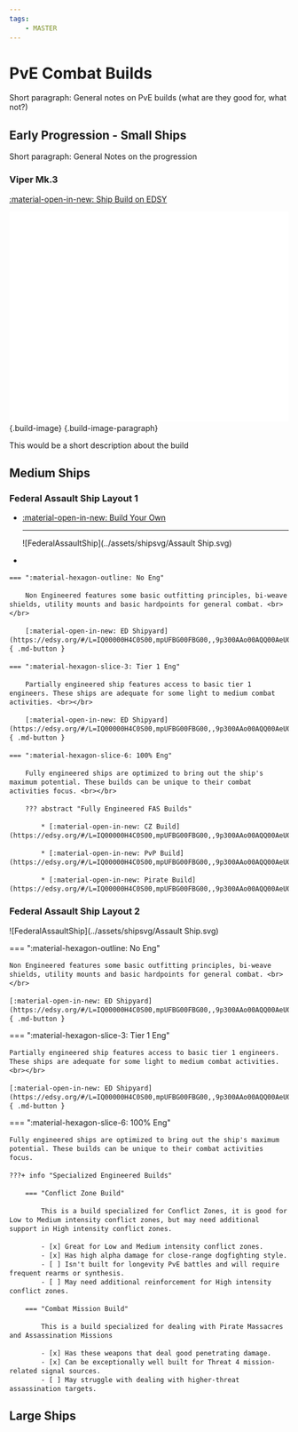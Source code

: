 ```yaml
---
tags: 
    - MASTER
---
```


# PvE Combat Builds

Short paragraph: General notes on PvE builds (what are they good for, what not?)

## Early Progression - Small Ships

Short paragraph: General Notes on the progression

<div class="build-card" markdown>
<div class="build-header" markdown>

### Viper Mk.3

<a class="build-link" href="https://edsy.org/#/L=IM00000H4C0SC0,Hf500Hf500FBG00FBG00,CEg00CzY00,9on00A5U00AL600Aal00Aoo00B3_00BJc00BX_00,13q00,7Py0013q0020m001-C0010i0010i00,PvE_0Combat_0_D_0Basic" target="_blank" markdown>:material-open-in-new: Ship Build on EDSY</a>

</div>

![viper3](../assets/shipsvg/Viper3.svg){.build-image}
{.build-image-paragraph}

This would be a short description about the build

</div>

## Medium Ships

<div class="build-card" markdown>

### Federal Assault Ship Layout 1

<div class="grid cards" markdown>

-   [:material-open-in-new: Build Your Own](https://edsy.org/#/L=IQ00000H4C0S00,mpUFBG00FBG00,,9p300AAo00AQQ00AeU00Au600B9I00BLo00Bb600,,7TM000720005U0005U00mpU0nG00)

    ---

    ![FederalAssaultShip](../assets/shipsvg/Assault Ship.svg)

-   

    === ":material-hexagon-outline: No Eng"

        Non Engineered features some basic outfitting principles, bi-weave shields, utility mounts and basic hardpoints for general combat. <br></br>

        [:material-open-in-new: ED Shipyard](https://edsy.org/#/L=IQ00000H4C0S00,mpUFBG00FBG00,,9p300AAo00AQQ00AeU00Au600B9I00BLo00Bb600,,7TM000720005U0005U00mpU0nG00){ .md-button }

    === ":material-hexagon-slice-3: Tier 1 Eng"

        Partially engineered ship features access to basic tier 1 engineers. These ships are adequate for some light to medium combat activities. <br></br>

        [:material-open-in-new: ED Shipyard](https://edsy.org/#/L=IQ00000H4C0S00,mpUFBG00FBG00,,9p300AAo00AQQ00AeU00Au600B9I00BLo00Bb600,,7TM000720005U0005U00mpU0nG00){ .md-button }

    === ":material-hexagon-slice-6: 100% Eng"

        Fully engineered ships are optimized to bring out the ship's maximum potential. These builds can be unique to their combat activities focus. <br></br>

        ??? abstract "Fully Engineered FAS Builds"

            * [:material-open-in-new: CZ Build](https://edsy.org/#/L=IQ00000H4C0S00,mpUFBG00FBG00,,9p300AAo00AQQ00AeU00Au600B9I00BLo00Bb600,,7TM000720005U0005U00mpU0nG00)

            * [:material-open-in-new: PvP Build](https://edsy.org/#/L=IQ00000H4C0S00,mpUFBG00FBG00,,9p300AAo00AQQ00AeU00Au600B9I00BLo00Bb600,,7TM000720005U0005U00mpU0nG00)

            * [:material-open-in-new: Pirate Build](https://edsy.org/#/L=IQ00000H4C0S00,mpUFBG00FBG00,,9p300AAo00AQQ00AeU00Au600B9I00BLo00Bb600,,7TM000720005U0005U00mpU0nG00)

</div>

</div>

<div class="build-card" markdown>

### Federal Assault Ship Layout 2

![FederalAssaultShip](../assets/shipsvg/Assault Ship.svg)

=== ":material-hexagon-outline: No Eng"

    Non Engineered features some basic outfitting principles, bi-weave shields, utility mounts and basic hardpoints for general combat. <br></br>

    [:material-open-in-new: ED Shipyard](https://edsy.org/#/L=IQ00000H4C0S00,mpUFBG00FBG00,,9p300AAo00AQQ00AeU00Au600B9I00BLo00Bb600,,7TM000720005U0005U00mpU0nG00){ .md-button }

=== ":material-hexagon-slice-3: Tier 1 Eng"

    Partially engineered ship features access to basic tier 1 engineers. These ships are adequate for some light to medium combat activities. <br></br>

    [:material-open-in-new: ED Shipyard](https://edsy.org/#/L=IQ00000H4C0S00,mpUFBG00FBG00,,9p300AAo00AQQ00AeU00Au600B9I00BLo00Bb600,,7TM000720005U0005U00mpU0nG00){ .md-button }

=== ":material-hexagon-slice-6: 100% Eng"

    Fully engineered ships are optimized to bring out the ship's maximum potential. These builds can be unique to their combat activities focus. 

    ???+ info "Specialized Engineered Builds"

        === "Conflict Zone Build"

            This is a build specialized for Conflict Zones, it is good for Low to Medium intensity conflict zones, but may need additional support in High intensity conflict zones. 

            - [x] Great for Low and Medium intensity conflict zones.
            - [x] Has high alpha damage for close-range dogfighting style.
            - [ ] Isn't built for longevity PvE battles and will require frequent rearms or synthesis.
            - [ ] May need additional reinforcement for High intensity conflict zones.

        === "Combat Mission Build"

            This is a build specialized for dealing with Pirate Massacres and Assassination Missions

            - [x] Has these weapons that deal good penetrating damage.
            - [x] Can be exceptionally well built for Threat 4 mission-related signal sources.
            - [ ] May struggle with dealing with higher-threat assassination targets.

</div>


## Large Ships
